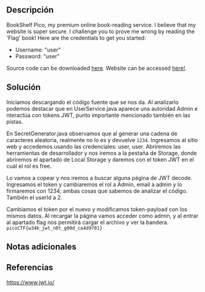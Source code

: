 
## Descripción

BookShelf Pico, my premium online book-reading service. I believe that my website is super secure. I challenge you to prove me wrong by reading the 'Flag' book! Here are the credentials to get you started:

- Username: "user"
- Password: "user"

Source code can be downloaded [here](https://artifacts.picoctf.net/c/481/bookshelf-pico.zip). Website can be accessed [here!](http://saturn.picoctf.net:63013/).

## Solución

Iniciamos descargando el código fuente que se nos da.
Al analizarlo podemos destacar que en UserService.java aparece una autoridad Admin e nteractúa con tokens JWT, punto importante mencionado también en las pistas.

En SecretGenerator.java observamos que al generar una cadena de caracteres aleatoria, realmente no lo es y devuelve `1234`.
Ingresamos al sitio web y accedemos usando las credenciales: user, user. Abriremos las herramientas de desarrollador y nos iremos a la pestaña de Storage, donde abriremos el apartado de Local Storage y daremos con el token JWT en el cuál el rol es free.

Lo vamos a copear y nos iremos a buscar alguna página de JWT decode.
Ingresamos el token y cambiaremos el rol a Admin, email a admin y lo firmaremos con 1234; ambas cosas que sabemos de analizar el código. También el userId a 2.

Cambiamos el token por el nuevo y modificamos token-payload con los mismos datos.
Al recargar la página vamos acceder como admin, y al entrar al apartado flag nos permitirá cargar el archivo y ver la bandera.
`picoCTF{w34k_jwt_n0t_g00d_ca4d9701}`


## Notas adicionales


## Referencias

https://www.jwt.io/